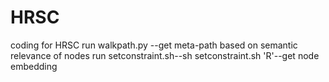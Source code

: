 # HRSC
coding for HRSC
run walkpath.py --get meta-path based on semantic relevance of nodes
run setconstraint.sh--sh setconstraint.sh 'R'--get node embedding

